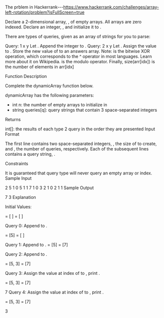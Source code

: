 The prblem in Hackerrank---https://www.hackerrank.com/challenges/array-left-rotation/problem?isFullScreen=true

Declare a 2-dimensional array, , of  empty arrays. All arrays are zero indexed.
Declare an integer, , and initialize it to .

There are  types of queries, given as an array of strings for you to parse:

Query: 1 x y
Let .
Append the integer  to .
Query: 2 x y
Let .
Assign the value  to .
Store the new value of  to an answers array.
Note:  is the bitwise XOR operation, which corresponds to the ^ operator in most languages. Learn more about it on Wikipedia.  is the modulo operator.
Finally, size(arr[idx]) is the number of elements in arr[idx]

Function Description

Complete the dynamicArray function below.

dynamicArray has the following parameters:
- int n: the number of empty arrays to initialize in 
- string queries[q]: query strings that contain 3 space-separated integers

Returns

int[]: the results of each type 2 query in the order they are presented
Input Format

The first line contains two space-separated integers, , the size of  to create, and , the number of queries, respectively.
Each of the  subsequent lines contains a query string, .

Constraints

It is guaranteed that query type  will never query an empty array or index.
Sample Input

2 5
1 0 5
1 1 7
1 0 3
2 1 0
2 1 1
Sample Output

7
3
Explanation

Initial Values:


 = [ ]
 = [ ]

Query 0: Append  to .

 = [5]
 = [ ]

Query 1: Append  to .
 = [5]
 = [7]

Query 2: Append  to .

 = [5, 3]
 = [7]

Query 3: Assign the value at index  of  to , print .

 = [5, 3]
 = [7]

7
Query 4: Assign the value at index  of  to , print .

 = [5, 3]
 = [7]

3


